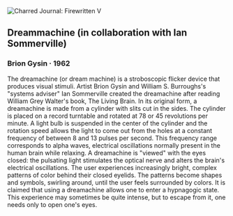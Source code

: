 <div class="artwork-of-the-day">
  <div class="container">
    <div class="img-wrapper">
      <img
        src="https://uploads2.wikiart.org/images/brion-gysin/dreammachine-in-collaboration-with-ian-sommerville-1962.jpg!Large.jpg"
        alt="Charred Journal: Firewritten V" />
    </div>
    <div class="artwork-detail">
      <div class="artwork-origin"> 
        <h2 class="artwork-name">Dreammachine (in collaboration with Ian Sommerville)</h2>
        <h3 class="artist">
          Brion Gysin
                    ·  1962
        </h3>
      </div>
      <p class="description">
        <span class="artwork-description-text ng-binding" ng-bind-html="viewModel.ArtworkOfTheDay.Description | unsafe">The dreamachine (or dream machine) is a stroboscopic flicker device that produces visual stimuli. Artist Brion Gysin and William S. Burroughs's "systems adviser" Ian Sommerville created the dreamachine after reading William Grey Walter's book, The Living Brain. In its original form, a dreamachine is made from a cylinder with slits cut in the sides. The cylinder is placed on a record turntable and rotated at 78 or 45 revolutions per minute. A light bulb is suspended in the center of the cylinder and the rotation speed allows the light to come out from the holes at a constant frequency of between 8 and 13 pulses per second. This frequency range corresponds to alpha waves, electrical oscillations normally present in the human brain while relaxing. A dreamachine is "viewed" with the eyes closed: the pulsating light stimulates the optical nerve and alters the brain's electrical oscillations. The user experiences increasingly bright, complex patterns of color behind their closed eyelids. The patterns become shapes and symbols, swirling around, until the user feels surrounded by colors. It is claimed that using a dreamachine allows one to enter a hypnagogic state. This experience may sometimes be quite intense, but to escape from it, one needs only to open one's eyes.</span>
                        <div class="text-shadow-container" ng-show="showShadow" style=""></div>
      </p>
    </div>
  </div>

</div>
